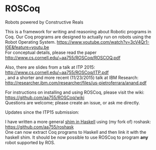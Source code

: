 # ROSCoq
Robots powered by Constructive Reals

This is a framework for writing and reasoning about Robotic programs in Coq. 
Our Coq programs are designed to actually run on robots using the Robot Operating System.
https://www.youtube.com/watch?v=3cV4Qr1-I0E&feature=youtu.be  
For conceptual details, please read the paper
http://www.cs.cornell.edu/~aa755/ROSCoq/ROSCOQ.pdf

Also, there are slides from a talk at ITP 2015:  
http://www.cs.cornell.edu/~aa755/ROSCoq/ITP.pdf    
, and a shorter and more recent (11/23/2015) talk at IBM Research:    
http://researcher.ibm.com/researcher/files/us-pietroferrara/anand.pdf

For instructions on installing and using ROSCoq, please visit the wiki:    
https://github.com/aa755/ROSCoq/wiki    
Questions are welcome; please create an issue, or ask me directly.

Updates since the ITP15 submission:

I have written a more general [shim in Haskell](https://github.com/aa755/ROSCoq/tree/master/src/shim/Haskell) using (my fork of) roshask:  
https://github.com/aa755/roshask  
One can now extract Coq programs to Haskell and then link it with the haskell shim.
It should be now possible to use ROSCoq to program **any** robot supported by ROS.

